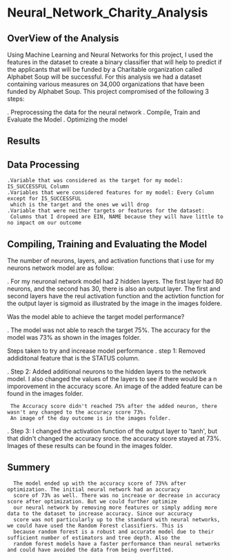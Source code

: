 # Neural_Network_Charity_Analysis

## OverView of the Analysis


Using Machine Learning and Neural Networks for this project, I used the features in the dataset to 
create a binary classifier that will help to predict if the applicants that will be funded by a Charitable
organization called Alphabet Soup will be successful. For this analysis we had a dataset containing various 
measures on 34,000 organizations that have been funded by Alphabet Soup. This project compromised of the 
following 3 steps:

  . Preprocessing the data for the neural network
  . Compile, Train and Evaluate the Model
  . Optimizing the model

## Results

## Data Processing

    .Variable that was considered as the target for my model: IS_SUCCESSFUL Column
    .Variables that were considered features for my model: Every Column except for IS_SUCCESSFUL 
     which is the target and the ones we will drop
    .Variable that were neither targets or features for the dataset: 
     Columns that I dropeed are EIN, NAME because they will have little to no impact om our outcome


## Compiling, Training and Evaluating the Model

The number of neurons, layers, and activation functions that i use for my neurons network model are as follow:

  . For my neuronal network model had 2 hidden layers. The first layer had 80 neurons, and the second has 30,
    there is also an output layer. The first and second layers have the reul activation function and the activtion
    function for the output layer is sigmoid as illustrated by the image in the images foldere.
    
Was the model able to achieve the target model performance?
  
  . The model was not able to reach the target 75%. The accuracy for the model was 73% as shown in the images folder.
  
  
Steps taken to try and increase model performance
  . step 1: Removed addiditonal feature that is the STATUS column.
  
  
  
  . Step 2: Added additional neurons to the hidden layers to the network model. 
     I also changed the values of the layers to see if there would be a n imporovement in the accuracy score.
     An image of the added feature can be found in the images folder.
     
     The Accuracy score didn't reached 75% after the added neuron, there wasn't any changed to the accuracy score 73%. 
     An image of the day outcome is in the images folder.
     
 . Step 3: I changed the activation function of the output layer to 'tanh', but that didn't changed the accuracy sroce.
    the accuracy score stayed at 73%. Images of these results can be found in the images folder.
    
    
## Summery
      The model ended up with the accuracy score of 73%% after optimization. The initial neural network had an accuracy 
      score of 73% as well. There was no increase or decrease in accuracy score after optimization. But we could further optimize 
      our neural network by removing more features or simply adding more data to the dataset to increase accuracy. Since our accuracy 
      score was not particularly up to the standard with neural networks, we could have used the Random Forest classifiers. This is 
      because random forest is a robust and accurate model due to their sufficient number of estimators and tree depth. Also the
      random forest models have a faster performance than neural networks and could have avoided the data from being overfitted.
